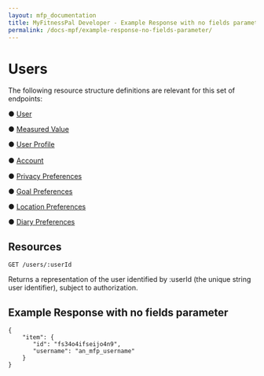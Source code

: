 ```yaml
---
layout: mfp_documentation
title: MyFitnessPal Developer - Example Response with no fields parameter
permalink: /docs-mpf/example-response-no-fields-parameter/
---
```


# Users
The following resource structure definitions are relevant for this set of endpoints:

● [User](appendix-data-structures-user.md)

● [Measured Value](appendix-data-structures-measured-value.md)

● [User Profile](appendix-data-structures-user-profile.md)

● [Account](appendix-data-structures-account.md)　

● [Privacy Preferences](appendix-data-structures-privacy-preferences.md)

● [Goal Preferences](appendix-data-structures-goal-preferences.md)

● [Location Preferences](appendix-data-structures-location-preferences.md)

● [Diary Preferences](appendix-data-structures-diary-preferences.md)

## Resources

    GET ​/users/​:userId

Returns a representation of the user identified by ​:userId​ (the unique string user identifier), subject to authorization.

## Example Response with no ​fields​ parameter

    {         
        "item": {
           "id": "fs34o4ifseijo4n9",
           "username": "an_mfp_username"
        } 
    }